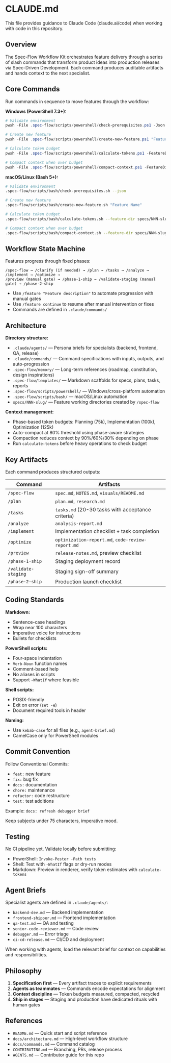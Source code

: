 # CLAUDE.md

This file provides guidance to Claude Code (claude.ai/code) when working with code in this repository.

## Overview

The Spec-Flow Workflow Kit orchestrates feature delivery through a series of slash commands that transform product ideas into production releases via Spec-Driven Development. Each command produces auditable artifacts and hands context to the next specialist.

## Core Commands

Run commands in sequence to move features through the workflow:

**Windows (PowerShell 7.3+):**
```powershell
# Validate environment
pwsh -File .spec-flow/scripts/powershell/check-prerequisites.ps1 -Json

# Create new feature
pwsh -File .spec-flow/scripts/powershell/create-new-feature.ps1 "Feature Name"

# Calculate token budget
pwsh -File .spec-flow/scripts/powershell/calculate-tokens.ps1 -FeatureDir specs/NNN-slug

# Compact context when over budget
pwsh -File .spec-flow/scripts/powershell/compact-context.ps1 -FeatureDir specs/NNN-slug -Phase "implementation"
```

**macOS/Linux (Bash 5+):**
```bash
# Validate environment
.spec-flow/scripts/bash/check-prerequisites.sh --json

# Create new feature
.spec-flow/scripts/bash/create-new-feature.sh "Feature Name"

# Calculate token budget
.spec-flow/scripts/bash/calculate-tokens.sh --feature-dir specs/NNN-slug

# Compact context when over budget
.spec-flow/scripts/bash/compact-context.sh --feature-dir specs/NNN-slug --phase implementation
```

## Workflow State Machine

Features progress through fixed phases:

```
/spec-flow → /clarify (if needed) → /plan → /tasks → /analyze → /implement → /optimize →
/preview (manual gate) → /phase-1-ship → /validate-staging (manual gate) → /phase-2-ship
```

- Use `/feature "Feature description"` to automate progression with manual gates
- Use `/feature continue` to resume after manual intervention or fixes
- Commands are defined in `.claude/commands/`

## Architecture

**Directory structure:**
- `.claude/agents/` — Persona briefs for specialists (backend, frontend, QA, release)
- `.claude/commands/` — Command specifications with inputs, outputs, and auto-progression
- `.spec-flow/memory/` — Long-term references (roadmap, constitution, design inspirations)
- `.spec-flow/templates/` — Markdown scaffolds for specs, plans, tasks, reports
- `.spec-flow/scripts/powershell/` — Windows/cross-platform automation
- `.spec-flow/scripts/bash/` — macOS/Linux automation
- `specs/NNN-slug/` — Feature working directories created by `/spec-flow`

**Context management:**
- Phase-based token budgets: Planning (75k), Implementation (100k), Optimization (125k)
- Auto-compact at 80% threshold using phase-aware strategies
- Compaction reduces context by 90%/60%/30% depending on phase
- Run `calculate-tokens` before heavy operations to check budget

## Key Artifacts

Each command produces structured outputs:

| Command | Artifacts |
|---------|-----------|
| `/spec-flow` | `spec.md`, `NOTES.md`, `visuals/README.md` |
| `/plan` | `plan.md`, `research.md` |
| `/tasks` | `tasks.md` (20-30 tasks with acceptance criteria) |
| `/analyze` | `analysis-report.md` |
| `/implement` | Implementation checklist + task completion |
| `/optimize` | `optimization-report.md`, `code-review-report.md` |
| `/preview` | `release-notes.md`, preview checklist |
| `/phase-1-ship` | Staging deployment record |
| `/validate-staging` | Staging sign-off summary |
| `/phase-2-ship` | Production launch checklist |

## Coding Standards

**Markdown:**
- Sentence-case headings
- Wrap near 100 characters
- Imperative voice for instructions
- Bullets for checklists

**PowerShell scripts:**
- Four-space indentation
- `Verb-Noun` function names
- Comment-based help
- No aliases in scripts
- Support `-WhatIf` where feasible

**Shell scripts:**
- POSIX-friendly
- Exit on error (`set -e`)
- Document required tools in header

**Naming:**
- Use `kebab-case` for all files (e.g., `agent-brief.md`)
- CamelCase only for PowerShell modules

## Commit Convention

Follow Conventional Commits:
- `feat:` new feature
- `fix:` bug fix
- `docs:` documentation
- `chore:` maintenance
- `refactor:` code restructure
- `test:` test additions

Example: `docs: refresh debugger brief`

Keep subjects under 75 characters, imperative mood.

## Testing

No CI pipeline yet. Validate locally before submitting:
- PowerShell: `Invoke-Pester -Path tests`
- Shell: Test with `-WhatIf` flags or dry-run modes
- Markdown: Preview in renderer, verify token estimates with `calculate-tokens`

## Agent Briefs

Specialist agents are defined in `.claude/agents/`:
- `backend-dev.md` — Backend implementation
- `frontend-shipper.md` — Frontend implementation
- `qa-test.md` — QA and testing
- `senior-code-reviewer.md` — Code review
- `debugger.md` — Error triage
- `ci-cd-release.md` — CI/CD and deployment

When working with agents, load the relevant brief for context on capabilities and responsibilities.

## Philosophy

1. **Specification first** — Every artifact traces to explicit requirements
2. **Agents as teammates** — Commands encode expectations for alignment
3. **Context discipline** — Token budgets measured, compacted, recycled
4. **Ship in stages** — Staging and production have dedicated rituals with human gates

## References

- `README.md` — Quick start and script reference
- `docs/architecture.md` — High-level workflow structure
- `docs/commands.md` — Command catalog
- `CONTRIBUTING.md` — Branching, PRs, release process
- `AGENTS.md` — Contributor guide for this repo
